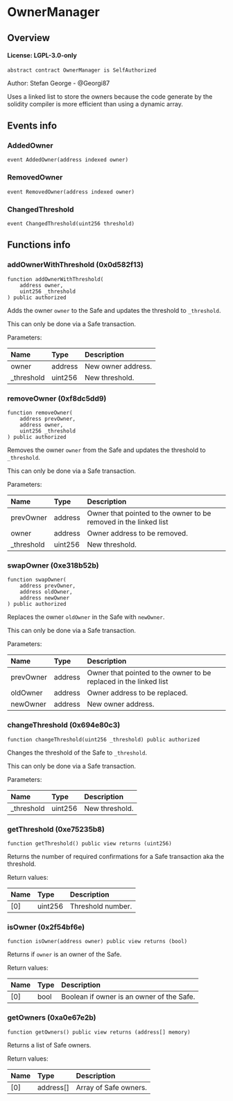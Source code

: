 # OwnerManager

## Overview

#### License: LGPL-3.0-only

```solidity
abstract contract OwnerManager is SelfAuthorized
```

Author: Stefan George - @Georgi87

Uses a linked list to store the owners because the code generate by the solidity compiler
is more efficient than using a dynamic array.

## Events info

### AddedOwner

```solidity
event AddedOwner(address indexed owner)
```


### RemovedOwner

```solidity
event RemovedOwner(address indexed owner)
```


### ChangedThreshold

```solidity
event ChangedThreshold(uint256 threshold)
```


## Functions info

### addOwnerWithThreshold (0x0d582f13)

```solidity
function addOwnerWithThreshold(
    address owner,
    uint256 _threshold
) public authorized
```

Adds the owner `owner` to the Safe and updates the threshold to `_threshold`.

This can only be done via a Safe transaction.


Parameters:

| Name       | Type    | Description         |
| :--------- | :------ | :------------------ |
| owner      | address | New owner address.  |
| _threshold | uint256 | New threshold.      |

### removeOwner (0xf8dc5dd9)

```solidity
function removeOwner(
    address prevOwner,
    address owner,
    uint256 _threshold
) public authorized
```

Removes the owner `owner` from the Safe and updates the threshold to `_threshold`.

This can only be done via a Safe transaction.


Parameters:

| Name       | Type    | Description                                                       |
| :--------- | :------ | :---------------------------------------------------------------- |
| prevOwner  | address | Owner that pointed to the owner to be removed in the linked list  |
| owner      | address | Owner address to be removed.                                      |
| _threshold | uint256 | New threshold.                                                    |

### swapOwner (0xe318b52b)

```solidity
function swapOwner(
    address prevOwner,
    address oldOwner,
    address newOwner
) public authorized
```

Replaces the owner `oldOwner` in the Safe with `newOwner`.

This can only be done via a Safe transaction.


Parameters:

| Name      | Type    | Description                                                        |
| :-------- | :------ | :----------------------------------------------------------------- |
| prevOwner | address | Owner that pointed to the owner to be replaced in the linked list  |
| oldOwner  | address | Owner address to be replaced.                                      |
| newOwner  | address | New owner address.                                                 |

### changeThreshold (0x694e80c3)

```solidity
function changeThreshold(uint256 _threshold) public authorized
```

Changes the threshold of the Safe to `_threshold`.

This can only be done via a Safe transaction.


Parameters:

| Name       | Type    | Description    |
| :--------- | :------ | :------------- |
| _threshold | uint256 | New threshold. |

### getThreshold (0xe75235b8)

```solidity
function getThreshold() public view returns (uint256)
```

Returns the number of required confirmations for a Safe transaction aka the threshold.


Return values:

| Name | Type    | Description       |
| :--- | :------ | :---------------- |
| [0]  | uint256 | Threshold number. |

### isOwner (0x2f54bf6e)

```solidity
function isOwner(address owner) public view returns (bool)
```

Returns if `owner` is an owner of the Safe.


Return values:

| Name | Type | Description                               |
| :--- | :--- | :---------------------------------------- |
| [0]  | bool | Boolean if owner is an owner of the Safe. |

### getOwners (0xa0e67e2b)

```solidity
function getOwners() public view returns (address[] memory)
```

Returns a list of Safe owners.


Return values:

| Name | Type      | Description           |
| :--- | :-------- | :-------------------- |
| [0]  | address[] | Array of Safe owners. |
